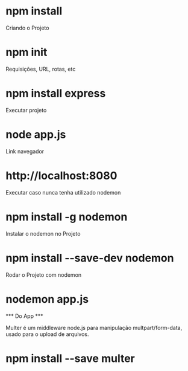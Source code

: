 # npm install

Criando o Projeto

# npm init

Requisições, URL, rotas, etc
# npm install express

Executar projeto
# node app.js

Link navegador
# http://localhost:8080

Executar caso nunca tenha utilizado nodemon
# npm install -g nodemon
Instalar o nodemon no Projeto
# npm install --save-dev nodemon

Rodar o Projeto com nodemon
# nodemon app.js

*** Do App ***

Multer é um middleware node.js para manipulação multpart/form-data, usado para o upload de arquivos.
# npm install --save multer